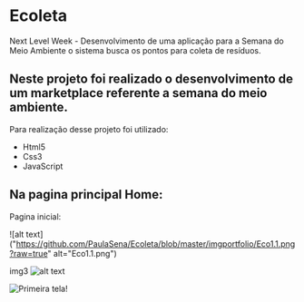 # Ecoleta
Next Level Week - Desenvolvimento de uma aplicação para a Semana do Meio Ambiente o sistema busca os pontos para coleta de resíduos.  

## Neste projeto foi realizado o desenvolvimento de um marketplace referente a semana do meio ambiente.

 Para realização desse projeto foi utilizado:

  - Html5  <br>
  - Css3 <br>
  - JavaScript <br>

## Na pagina principal Home:

Pagina inicial: 

![alt text]("https://github.com/PaulaSena/Ecoleta/blob/master/imgportfolio/Eco1.1.png?raw=true" alt="Eco1.1.png")



img3
![alt text]("https://raw.githubusercontent.com/PaulaSena/Ecoleta/master/imgportfolio/Eco1.1.png")

![Primeira tela!]( blob/master/imgportfolio/Eco1.1.png " home")

